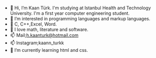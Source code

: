 - 👋 Hi, I’m Kaan Türk. I'm studying at Istanbul Health and Technology University. I'm a first year computer engineering student. 
- 👀 I’m interested in programming languages and markup languages.
- 👀 C, C++,Excel, Word.
- 💞️ I love math, literature and software.
- 📫 Mail;h.kaanturk@hotmail.com
- 📫 Instagram;kaann_turkk
-  🌱 I’m currently learning html and css.
<!---
KaanTurk/KaanTurk is a ✨ special ✨ repository because its `README.md` (this file) appears on your GitHub profile.
You can click the Preview link to take a look at your changes.
--->
